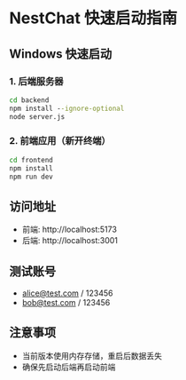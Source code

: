 # NestChat 快速启动指南

## Windows 快速启动

### 1. 后端服务器
```cmd
cd backend
npm install --ignore-optional
node server.js
```

### 2. 前端应用（新开终端）
```cmd
cd frontend
npm install
npm run dev
```

## 访问地址
- 前端: http://localhost:5173
- 后端: http://localhost:3001

## 测试账号
- alice@test.com / 123456
- bob@test.com / 123456

## 注意事项
- 当前版本使用内存存储，重启后数据丢失
- 确保先启动后端再启动前端
